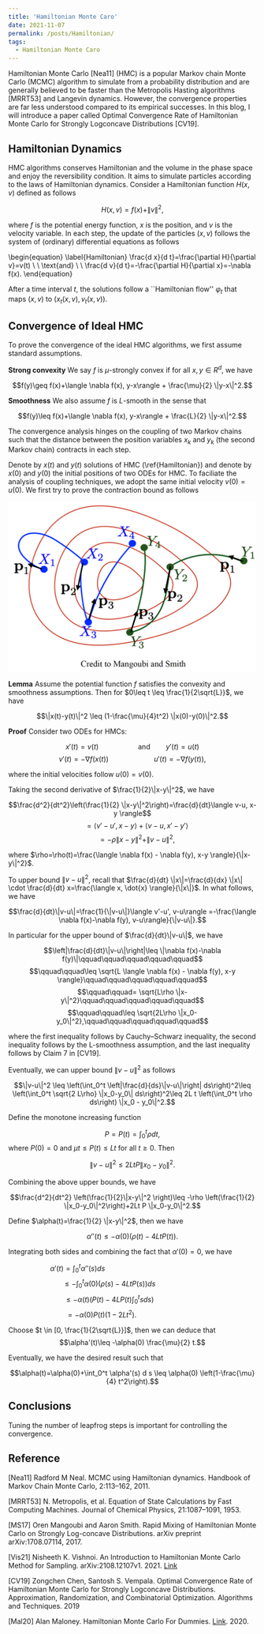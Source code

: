 ```yaml
---
title: 'Hamiltonian Monte Caro'
date: 2021-11-07
permalink: /posts/Hamiltonian/
tags:
  - Hamiltonian Monte Caro
---
```


Hamiltonian Monte Carlo [Nea11] (HMC) is a popular Markov chain Monte Carlo (MCMC) algorithm to simulate from a probability distribution and are generally believed to be faster than the Metropolis Hasting algorithms [MRRT53] and Langevin dynamics. However, the convergence properties are far less understood compared to its empirical successes. In this blog, I will introduce a paper called Optimal Convergence Rate of Hamiltonian Monte Carlo for Strongly Logconcave Distributions [CV19]. 

## Hamiltonian Dynamics

HMC algorithms conserves Hamiltonian and the volume in the phase space and enjoy the reversibility condition. It aims to simulate particles according to the laws of Hamiltonian dynamics. Consider a Hamiltonian function $H(x, v)$ defined as follows

$$H(x, v)=f(x)+\|v\|^2,$$

where $f$ is the potential energy function, $x$ is the position, and $v$ is the velocity variable. In each step, the update of the particles $(x, v)$ follows the system of (ordinary) differential equations as follows

\begin{equation}
\label{Hamiltonian}
\frac{d x}{d t}=\frac{\partial H}{\partial v}=v(t) \ \ \text{and} \ \ \frac{d v}{d t}=-\frac{\partial H}{\partial x}=-\nabla f(x).
\end{equation}

After a time interval $t$, the solutions follow a ``Hamiltonian flow'' $\varphi_t$ that maps $(x,v)$ to $(x_t(x,v), v_t(x, v))$.





## Convergence of Ideal HMC

To prove the convergence of the ideal HMC algorithms, we first assume standard assumptions.

**Strong convexity** We say $f$ is $\mu$-strongly convex if for all $x, y\in R^d$, we have

$$f(y)\geq f(x)+\langle \nabla f(x), y-x\rangle + \frac{\mu}{2} \|y-x\|^2.$$

**Smoothness** We also assume $f$ is $L$-smooth in the sense that

$$f(y)\leq f(x)+\langle \nabla f(x), y-x\rangle + \frac{L}{2} \|y-x\|^2.$$

The convergence analysis hinges on the coupling of two Markov chains such that the distance between the position variables $x_k$ and $y_k$ (the second Markov chain) contracts in each step.

Denote by $x(t)$ and $y(t)$ solutions of HMC (\ref{Hamiltonian}) and denote by $x(0)$ and $y(0)$ the initial positions of two ODEs for HMC. To faciliate the analysis of coupling techniques, we adopt the same initial velocity $v(0)=u(0)$. We first try to prove the contraction bound as follows

<p align="center">
    <img src="/images/HMC_coupling2.png" width="600" />
</p>


**Lemma** Assume the potential function $f$ satisfies the convexity and smoothness assumptions. Then for $0\leq t \leq \frac{1}{2\sqrt{L}}$, we have

$$\|x(t)-y(t)\|^2 \leq (1-\frac{\mu}{4}t^2) \|x(0)-y(0)\|^2.$$


**Proof**
Consider two ODEs for HMCs: 

$$x'(t)=v(t)    \qquad\qquad \quad\text{and}\qquad y'(t)=u(t)$$
$$v'(t)=-\nabla f(x(t))     \quad\qquad\qquad\ \ \  u'(t)=-\nabla f(y(t)),$$

where the initial velocities follow $u(0)=v(0)$. 

Taking the second derivative of $\frac{1}{2}\|x-y\|^2$, we have

$$\frac{d^2}{dt^2}\left(\frac{1}{2} \|x-y\|^2\right)=\frac{d}{dt}\langle v-u, x-y \rangle$$
$$\quad=\langle v'-u', x-y \rangle + \langle v-u, x'-y' \rangle$$
$$\quad=-\rho \|x-y\|^2 + \|v-u\|^2,$$

where $\rho=\rho(t)=\frac{\langle \nabla f(x) - \nabla f(y), x-y \rangle}{\|x-y\|^2}$.

To upper bound $\|v-u\|^2$, recall that $\frac{d}{dt} \|x\|=\frac{d}{dx} \|x\| \cdot \frac{d}{dt} x=\frac{\langle x, \dot{x} \rangle}{\|x\|}$. In what follows, we have

$$\frac{d}{dt}\|v-u\|=\frac{1}{\|v-u\|}\langle v'-u', v-u\rangle =-\frac{\langle \nabla f(x)-\nabla f(y), v-u\rangle}{\|v-u\|}.$$

In particular for the upper bound of $\frac{d}{dt}\|v-u\|$, we have

$$\left|\frac{d}{dt}\|v-u\|\right|\leq \|\nabla f(x)-\nabla f(y)\|\qquad\qquad\qquad\qquad\qquad$$
$$\qquad\qquad\leq \sqrt{L \langle \nabla f(x) - \nabla f(y), x-y \rangle}\qquad\qquad\qquad\qquad\qquad$$
$$\qquad\qquad= \sqrt{L\rho \|x-y\|^2}\qquad\qquad\qquad\qquad\qquad$$
$$\qquad\qquad\leq \sqrt{2L\rho \|x_0-y_0\|^2},\qquad\qquad\qquad\qquad\qquad$$

where the first inequality follows by Cauchy–Schwarz inequality, the second inequality follows by the L-smoothness assumption, and the last inequality follows by Claim 7 in [CV19].

Eventually, we can upper bound $\|v-u\|^2$ as follows

$$\|v-u\|^2 \leq  \left(\int_0^t \left|\frac{d}{ds}\|v-u\|\right| ds\right)^2\leq \left(\int_0^t \sqrt{2 L\rho} \|x_0-y_0\| ds\right)^2\leq 2L t \left(\int_0^t \rho ds\right) \|x_0 - y_0\|^2.$$


Define the monotone increasing function

$$P=P(t)=\int_0^t \rho dt,$$
where $P(0)=0$ and $\mu t \leq P(t)\leq L t$ for all $t\geq 0$. Then

$$\|v-u\|^2 \leq 2L t P\|x_0-y_0\|^2.$$

Combining the above upper bounds, we have

$$\frac{d^2}{dt^2} \left(\frac{1}{2}\|x-y\|^2 \right)\leq -\rho \left(\frac{1}{2} \|x_0-y_0\|^2\right)+2Lt P \|x_0-y_0\|^2.$$

Define $\alpha(t)=\frac{1}{2} \|x-y\|^2$, then we have

$$\alpha''(t)\leq -\alpha(0) (\rho(t)-4L t P(t)).$$

Integrating both sides and combining the fact that $\alpha'(0)=0$, we have

$$ \alpha'(t)=\int_0^t \alpha' '(s) ds\qquad\qquad\qquad\qquad\qquad\qquad\qquad$$
$$\qquad\qquad\leq -\int_0^t \alpha(0) (\rho(s)-4L t P(s))ds\qquad\qquad\qquad\qquad\qquad$$
$$\qquad\qquad\leq -\alpha(t)\left(P(t) - 4LP(t) \int_0^t s ds\right)\qquad\qquad\qquad\qquad\qquad$$
$$\qquad\qquad=-\alpha(0)P(t)(1-2Lt^2).\qquad\qquad\qquad\qquad\qquad\qquad$$

Choose $t \in [0, \frac{1}{2\sqrt{L}}]$, then we can deduce that
$$\alpha'(t)\leq -\alpha(0) \frac{\mu}{2} t.$$

Eventually, we have the desired result such that

$$\alpha(t)=\alpha(0)+\int_0^t \alpha'(s) d s \leq \alpha(0) \left(1-\frac{\mu}{4} t^2\right).$$

## Conclusions

Tuning the number of leapfrog steps is important for controlling the convergence.


## Reference

[Nea11] Radford M Neal. MCMC using Hamiltonian dynamics. Handbook of Markov Chain Monte Carlo, 2:113–162, 2011.

[MRRT53] N. Metropolis, et al. Equation of State Calculations by Fast Computing Machines. Journal of Chemical Physics, 21:1087–1091, 1953.

[MS17] Oren Mangoubi and Aaron Smith. Rapid Mixing of Hamiltonian Monte Carlo on Strongly Log-concave Distributions. arXiv preprint arXiv:1708.07114, 2017.

[Vis21] Nisheeth K. Vishnoi. An Introduction to Hamiltonian Monte Carlo Method for Sampling. arXiv:2108.12107v1. 2021. [Link](https://www.youtube.com/watch?v=efqGwPDnlQY&list=PLJ7WITsfI1LDe6QQ3Uf07AvfxIfvcZ8uI&index=4&t=291s)

[CV19] Zongchen Chen, Santosh S. Vempala. Optimal Convergence Rate of Hamiltonian Monte Carlo for Strongly Logconcave Distributions. Approximation, Randomization, and Combinatorial Optimization. Algorithms and Techniques. 2019

[Mal20] Alan Maloney. Hamiltonian Monte Carlo For Dummies. [Link](https://www.youtube.com/watch?v=ZGtezhDaSpM&list=PLJ7WITsfI1LDe6QQ3Uf07AvfxIfvcZ8uI&index=7&t=928s). 2020.



